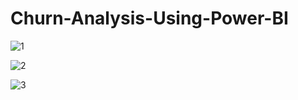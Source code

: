 # Churn-Analysis-Using-Power-BI
![1](https://github.com/Megha-pd/Churn-Analysis-Using-Power-BI/assets/167335144/e946557c-783f-4d04-a877-8b0bbfa4c094)


![2](https://github.com/Megha-pd/Churn-Analysis-Using-Power-BI/assets/167335144/a8b1d56b-760b-4677-a0f7-b42fb963b0af)


![3](https://github.com/Megha-pd/Churn-Analysis-Using-Power-BI/assets/167335144/312e9ba2-0473-4d25-af2d-ff94de6fae0b)
